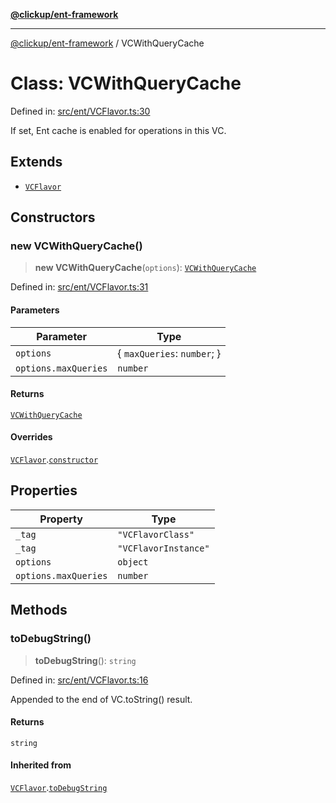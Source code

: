 [**@clickup/ent-framework**](../README.md)

***

[@clickup/ent-framework](../globals.md) / VCWithQueryCache

# Class: VCWithQueryCache

Defined in: [src/ent/VCFlavor.ts:30](https://github.com/clickup/ent-framework/blob/master/src/ent/VCFlavor.ts#L30)

If set, Ent cache is enabled for operations in this VC.

## Extends

- [`VCFlavor`](VCFlavor.md)

## Constructors

### new VCWithQueryCache()

> **new VCWithQueryCache**(`options`): [`VCWithQueryCache`](VCWithQueryCache.md)

Defined in: [src/ent/VCFlavor.ts:31](https://github.com/clickup/ent-framework/blob/master/src/ent/VCFlavor.ts#L31)

#### Parameters

| Parameter | Type |
| ------ | ------ |
| `options` | \{ `maxQueries`: `number`; \} |
| `options.maxQueries` | `number` |

#### Returns

[`VCWithQueryCache`](VCWithQueryCache.md)

#### Overrides

[`VCFlavor`](VCFlavor.md).[`constructor`](VCFlavor.md#constructors)

## Properties

| Property | Type |
| ------ | ------ |
| <a id="_tag"></a> `_tag` | `"VCFlavorClass"` |
| <a id="_tag-1"></a> `_tag` | `"VCFlavorInstance"` |
| <a id="options-1"></a> `options` | `object` |
| `options.maxQueries` | `number` |

## Methods

### toDebugString()

> **toDebugString**(): `string`

Defined in: [src/ent/VCFlavor.ts:16](https://github.com/clickup/ent-framework/blob/master/src/ent/VCFlavor.ts#L16)

Appended to the end of VC.toString() result.

#### Returns

`string`

#### Inherited from

[`VCFlavor`](VCFlavor.md).[`toDebugString`](VCFlavor.md#todebugstring)
